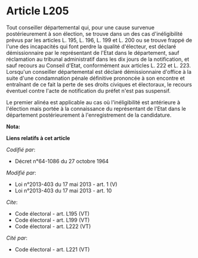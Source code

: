 # Article L205

Tout conseiller départemental qui, pour une cause survenue postérieurement à son élection, se trouve dans un des cas
d'inéligibilité prévus par les articles L. 195, L. 196, L. 199 et L. 200 ou se trouve frappé de l'une des incapacités qui
font perdre la qualité d'électeur, est déclaré démissionnaire par le représentant de l'Etat dans le département, sauf
réclamation au tribunal administratif dans les dix jours de la notification, et sauf recours au Conseil d'Etat, conformément
aux articles L. 222 et L. 223. Lorsqu'un conseiller départemental est déclaré démissionnaire d'office à la suite d'une
condamnation pénale définitive prononcée à son encontre et entraînant de ce fait la perte de ses droits civiques et
électoraux, le recours éventuel contre l'acte de notification du préfet n'est pas suspensif. 

Le premier alinéa est applicable au cas où l'inéligibilité est antérieure à l'élection mais portée à la connaissance du
représentant de l'Etat dans le département postérieurement à l'enregistrement de la candidature.

**Nota:**



**Liens relatifs à cet article**

_Codifié par_:

  - Décret n°64-1086 du 27 octobre 1964

_Modifié par_:

  - Loi n°2013-403 du 17 mai 2013 - art. 1 (V)
  - Loi n°2013-403 du 17 mai 2013 - art. 10

_Cite_:

  - Code électoral - art. L195 (VT)
  - Code électoral - art. L199 (VT)
  - Code électoral - art. L222 (VT)

_Cité par_:

  - Code électoral - art. L221 (VT)
